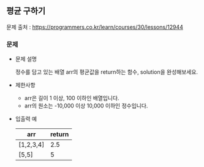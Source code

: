 ## 평균 구하기

문제 출처 : https://programmers.co.kr/learn/courses/30/lessons/12944

### 문제

- 문제 설명

  정수를 담고 있는 배열 arr의 평균값을 return하는 함수, solution을 완성해보세요.
  
- 제한사항

  - arr은 길이 1 이상, 100 이하인 배열입니다.
  - arr의 원소는 -10,000 이상 10,000 이하인 정수입니다.
  
- 입출력 예

  | arr       | return |
  | --------- | ------ |
  | [1,2,3,4] | 2.5    |
  | [5,5]     | 5      |

